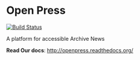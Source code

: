 Open Press
==========

[![Build Status](https://travis-ci.org/hasadna/OpenPress.png?branch=develop)](https://travis-ci.org/hasadna/OpenPress)

A platform for accessible Archive News



**Read Our docs**: http://openpress.readthedocs.org/
